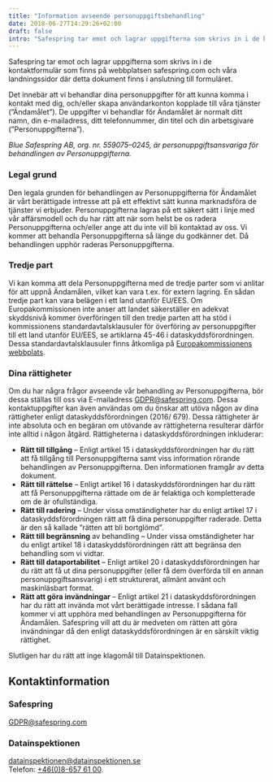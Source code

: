 ```yaml
---
title: "Information avseende personuppgifts­­behandling"
date: 2018-06-27T14:29:26+02:00
draft: false
intro: "Safespring tar emot och lagrar uppgifterna som skrivs in i de kontaktformulär som finns på webbplatsen safespring.com"
---
```


<div class="ingress"><p>Safespring tar emot och lagrar uppgifterna som skrivs in i de kontaktformulär som finns på webbplatsen safespring.com och våra landningssidor där detta dokument finns i anslutning till formuläret.</p></div>

Det innebär att vi behandlar dina personuppgifter för att kunna komma i kontakt med dig, och/eller skapa användarkonton kopplade till våra tjänster (”Ändamålet”). De uppgifter vi behandlar för Ändamålet är normalt ditt namn, din e-mailadress, ditt telefonnummer, din titel och din arbetsgivare (”Personuppgifterna”).

*Blue Safespring AB, org. nr. 559075–0245, är personuppgiftsansvariga för behandlingen av Personuppgifterna.*

### Legal grund
Den legala grunden för behandlingen av Personuppgifterna för Ändamålet är vårt berättigade intresse att på ett effektivt sätt kunna marknadsföra de tjänster vi erbjuder. Personuppgifterna lagras på ett säkert sätt i linje med vår affärsmodell och du har rätt att när som helst be os radera Personuppgifterna och/eller ange att du inte vill bli kontaktad av oss. Vi kommer att behandla Personuppgifterna så länge du godkänner det. Då behandlingen upphör raderas Personuppgifterna.

### Tredje part
Vi kan komma att dela Personuppgifterna med de tredje parter som vi anlitar för att uppnå Ändamålen, vilket kan vara t.ex. för extern lagring. En sådan tredje part kan vara belägen i ett land utanför EU/EES. Om Europakommissionen inte anser att landet säkerställer en adekvat skyddsnivå kommer överföringen till den tredje parten att ha stöd i kommissionens standardavtalsklausuler för överföring av personuppgifter till ett land utanför EU/EES, se artiklarna 45-46 i dataskyddsförordningen. Dessa standardavtalsklausuler finns åtkomliga på [Europakommissionens webbplats](http://ec.europa.eu/justice/data-protection/international-transfers/transfer "Europakommissionens webbplats").

### Dina rättigheter
Om du har några frågor avseende vår behandling av Personuppgifterna, bör dessa ställas till oss via E-mailadress GDPR@safespring.com. Dessa kontaktuppgifter kan även användas om du önskar att utöva någon av dina rättigheter enligt dataskyddsförordningen (2016/ 679). Dessa rättigheter är inte absoluta och en begäran om utövande av rättigheterna resulterar därför inte alltid i någon åtgärd. Rättigheterna i dataskyddsförordningen inkluderar:

* **Rätt till tillgång** – Enligt artikel 15 i dataskyddsförordningen har du rätt att få tillgång till Personuppgifterna samt viss information rörande behandlingen av Personuppgifterna. Den informationen framgår av detta dokument.
* **Rätt till rättelse** – Enligt artikel 16 i dataskyddsförordningen har du rätt att få Personuppgifterna rättade om de är felaktiga och kompletterade om de är ofullständiga.
* **Rätt till radering** – Under vissa omständigheter har du enligt artikel 17 i dataskyddsförordningen rätt att få dina personuppgifter raderade. Detta är den så kallade ”rätten att bli bortglömd”.
* **Rätt till begränsning** av behandling – Under vissa omständigheter har du enligt artikel 18 i dataskyddsförordningen rätt att begränsa den behandling som vi vidtar.
* **Rätt till dataportabilitet** – Enligt artikel 20 i dataskyddsförordningen har du rätt att få ut dina personuppgifter (eller få dem överförda till en annan personuppgiftsansvarig) i ett strukturerat, allmänt använt och maskinläsbart format.
* **Rätt att göra invändningar** – Enligt artikel 21 i dataskyddsförordningen har du rätt att invända mot vårt berättigade intresse. I sådana fall kommer vi att upphöra med behandlingen av Personuppgifterna för Ändamålen. Safespring vill att du är medveten om rätten att göra invändningar då den enligt dataskyddsförordningen är en särskilt viktig rättighet.

Slutligen har du rätt att inge klagomål till Datainspektionen.

## Kontaktinformation
### Safespring
[GDPR@safespring.com](mailto:GDPR@safespring.com)

### Datainspektionen
[datainspektionen@datainspektionen.se](mailto:datainspektionen@datainspektionen.se)</br>
Telefon: [+46(0)‭8-657 61 00](tel:+4686576100).‬
